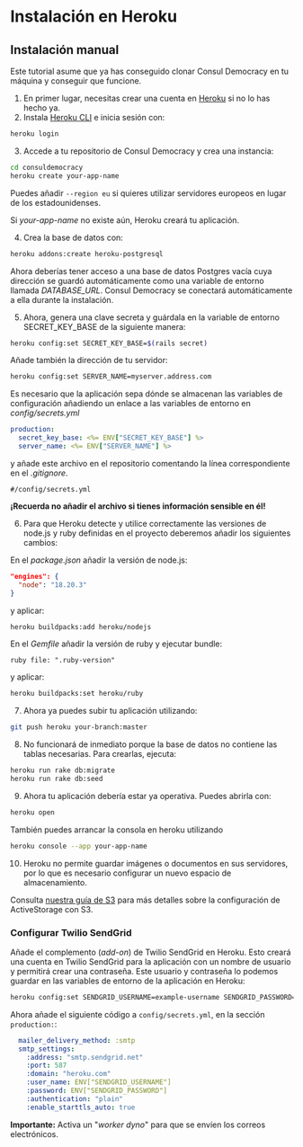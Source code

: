 # Instalación en Heroku

## Instalación manual

Este tutorial asume que ya has conseguido clonar Consul Democracy en tu máquina y conseguir que funcione.

1. En primer lugar, necesitas crear una cuenta en [Heroku](https://www.heroku.com) si no lo has hecho ya.
2. Instala [Heroku CLI](https://devcenter.heroku.com/articles/heroku-cli) e inicia sesión con:

  ```bash
  heroku login
  ```

3. Accede a tu repositorio de Consul Democracy y crea una instancia:

  ```bash
  cd consuldemocracy
  heroku create your-app-name
  ```

  Puedes añadir `--region eu` si quieres utilizar servidores europeos en lugar de los estadounidenses.

  Si _your-app-name_ no existe aún, Heroku creará tu aplicación.

4. Crea la base de datos con:

  ```bash
  heroku addons:create heroku-postgresql
  ```

  Ahora deberías tener acceso a una base de datos Postgres vacía cuya dirección se guardó automáticamente como una variable de entorno llamada _DATABASE\_URL_. Consul Democracy se conectará automáticamente a ella durante la instalación.

5. Ahora, genera una clave secreta y guárdala en la variable de entorno SECRET\_KEY\_BASE de la siguiente manera:

  ```bash
  heroku config:set SECRET_KEY_BASE=$(rails secret)
  ```

  Añade también la dirección de tu servidor:

  ```bash
  heroku config:set SERVER_NAME=myserver.address.com
  ```

  Es necesario que la aplicación sepa dónde se almacenan las variables de configuración añadiendo un enlace a las variables de entorno en _config/secrets.yml_

  ```yml
  production:
    secret_key_base: <%= ENV["SECRET_KEY_BASE"] %>
    server_name: <%= ENV["SERVER_NAME"] %>
  ```

  y añade este archivo en el repositorio comentando la línea correspondiente en el _.gitignore_.

  ```gitignore
  #/config/secrets.yml
  ```

  **¡Recuerda no añadir el archivo si tienes información sensible en él!**

6. Para que Heroku detecte y utilice correctamente las versiones de node.js y ruby definidas en el proyecto deberemos añadir los siguientes cambios:

  En el _package.json_  añadir la versión de node.js:

  ```json
  "engines": {
    "node": "18.20.3"
  }
  ```

  y aplicar:

  ```bash
  heroku buildpacks:add heroku/nodejs
  ```

  En el _Gemfile_ añadir la versión de ruby y ejecutar bundle:

  ```Gemfile
  ruby file: ".ruby-version"
  ```

  y aplicar:

  ```bash
  heroku buildpacks:set heroku/ruby
  ```

7. Ahora ya puedes subir tu aplicación utilizando:

  ```bash
  git push heroku your-branch:master
  ```

8. No funcionará de inmediato porque la base de datos no contiene las tablas necesarias. Para crearlas, ejecuta:

  ```bash
  heroku run rake db:migrate
  heroku run rake db:seed
  ```

9. Ahora tu aplicación debería estar ya operativa. Puedes abrirla con:

  ```bash
  heroku open
  ```

  También puedes arrancar la consola en heroku utilizando

  ```bash
  heroku console --app your-app-name
  ```

10. Heroku no permite guardar imágenes o documentos en sus servidores, por lo que es necesario configurar un nuevo espacio de almacenamiento.

  Consulta [nuestra guía de S3](using-aws-s3-as-storage.md) para más detalles sobre la configuración de ActiveStorage con S3.

### Configurar Twilio SendGrid

Añade el complemento (_add-on_) de Twilio SendGrid en Heroku. Esto creará una cuenta en Twilio SendGrid para la aplicación con un nombre de usuario y permitirá crear una contraseña. Este usuario y contraseña lo podemos guardar en las variables de entorno de la aplicación en Heroku:

```bash
heroku config:set SENDGRID_USERNAME=example-username SENDGRID_PASSWORD=xxxxxxxxx
```

Ahora añade el siguiente código a `config/secrets.yml`, en la sección `production:`:

```yaml
  mailer_delivery_method: :smtp
  smtp_settings:
    :address: "smtp.sendgrid.net"
    :port: 587
    :domain: "heroku.com"
    :user_name: ENV["SENDGRID_USERNAME"]
    :password: ENV["SENDGRID_PASSWORD"]
    :authentication: "plain"
    :enable_starttls_auto: true
```

**Importante:** Activa un "_worker dyno_" para que se envíen los correos electrónicos.
